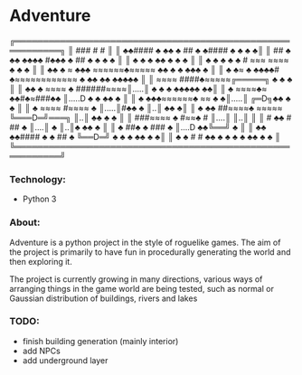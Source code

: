 # Adventure
╔══════════════════════════════════════════════════════════╗
║     ###                     #          #                 ║
║   ♣♣#### ♣  ♣♣        ♣    ##  ♣   ♣####    ♣ ♣    ♣    ♣║
║      ## ♣  ♣♣          ♣♣♣♣ #♣♣♣ ♣  ##    ♣     ♣  ♣  ♣  ║
║ ♣   ♣          ♣  ♣♣ ♣                  ♣           ♣    ║
║  ♣     ♣   ♣  ♣   ♣   #  ≈≈≈  ≈≈≈≈       ♣          ♣  ♣ ║
║ ♣♣  ♣  ≈         ♣♣♣   ≈≈≈≈≈≈♣≈≈≈≈≈  ♣♣  ♣ ♣ ♣♣♣       ♣ ║
║   ♣  ♣≈      ♣ ♣♣♣♣# ♣≈≈≈≈≈≈≈≈≈≈≈≈  ♣   ♣♣   ♣♣ ♣♣♣♣♣    ║
║      ≈≈≈≈        ####♣≈≈≈≈≈╔═════╗       ♣ ♣ ♣           ║
║ ♣♣ ♣ ≈≈≈≈      ♣ ######≈≈≈≈║.....║ ♣   ♣  ♣  ♣♣♣♣♣     ♣♣║
║ ♣    ≈≈≈≈♣≈    ♣♣#♣≈###♣♣  ║.....D  ♣   ♣ ♣♣      ♣      ║
║  ♣ ♣♣♣≈≈≈≈≈≈♣      ≈≈  ♣  ♣║.....║       ╔═D╗♣♣ ♣      ♣ ║
║       ♣  ≈≈≈≈    #≈≈≈≈ ♣   ║.....║#♣♣ ♣  ║..║     ♣♣    ♣║
║ ♣   ♣♣ ##≈≈≈≈♣    ≈≈≈≈≈    ╚═══D═╝═══╗   ║..║  ♣♣  ♣   ♣ ║
║        ###≈≈≈≈ ♣  #≈≈♣ #        ║....║   ║..║            ║
║         #  ♣♣     #     ##  ♣   ║....║ ♣ ║..║♣    ♣♣   ♣ ║
║    ♣    ##♣    ♣       ###    ♣ ║....D ♣♣╚══╝      ♣     ║
║ ♣♣   ♣♣####   ♣    ♣   ## ♣     ╚══D═╝  ♣ ♣     ♣  ♣♣ ♣ ♣║
║   ♣  ♣  # #  ♣♣   ♣ ♣   ♣       ♣ ♣♣     ♣           ♣   ║
╚══════════════════════════════════════════════════════════╝

### Technology:
 - Python 3
 
### About:
Adventure is a python project in the style of roguelike games. The aim of the project is primarily to have fun in procedurally generating the world and then exploring it.

The project is currently growing in many directions, various ways of arranging things in the game world are being tested, such as normal or Gaussian distribution of buildings, rivers and lakes

### TODO:
- finish building generation (mainly interior)
- add NPCs
- add underground layer

